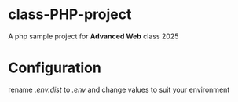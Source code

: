 # class-PHP-project
A php sample project for **Advanced Web** class 2025

# Configuration
rename *.env.dist* to *.env* and change values to suit your environment                         

